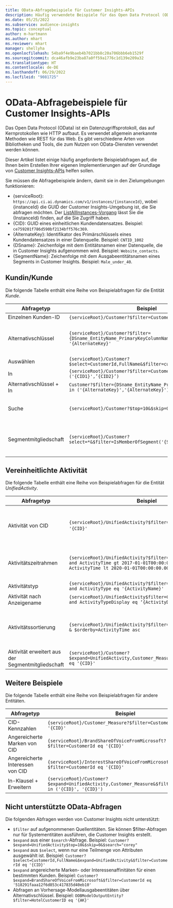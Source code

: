 ```yaml
---
title: OData-Abfragebeispiele für Customer Insights-APIs
description: Häufig verwendete Beispiele für das Open Data Protocol (OData) zum Abfragen der Customer Insights-APIs zum Überprüfen von Daten.
ms.date: 05/25/2022
ms.subservice: audience-insights
ms.topic: conceptual
author: m-hartmann
ms.author: mhart
ms.reviewer: mhart
manager: shellyha
ms.openlocfilehash: 54ba9f4e9baeb4b7021bb8c20a706bbb6eb1529f
ms.sourcegitcommit: dca46afb9e23ba87a0ff59a1776c1d139e209a32
ms.translationtype: HT
ms.contentlocale: de-DE
ms.lasthandoff: 06/29/2022
ms.locfileid: "9081725"
---
```

# <a name="odata-query-examples-for-customer-insights-apis"></a>OData-Abfragebeispiele für Customer Insights-APIs

Das Open Data Protocol (OData) ist ein Datenzugriffsprotokoll, das auf Kernprotokollen wie HTTP aufbaut. Es verwendet allgemein anerkannte Methoden wie REST für das Web. Es gibt verschiedene Arten von Bibliotheken und Tools, die zum Nutzen von OData-Diensten verwendet werden können.

Dieser Artikel listet einige häufig angeforderte Beispielabfragen auf, die Ihnen beim Erstellen Ihrer eigenen Implementierungen auf der Grundlage von [Customer Insights-APIs](apis.md) helfen sollen.

Sie müssen die Abfragebeispiele ändern, damit sie in den Zielumgebungen funktionieren: 

- {serviceRoot}: `https://api.ci.ai.dynamics.com/v1/instances/{instanceId}`, wobei {instanceId} die GUID der Customer Insights-Umgebung ist, die Sie abfragen möchten. Der [ListAllInstances-Vorgang](https://developer.ci.ai.dynamics.com/api-details#api=CustomerInsights&operation=Get-all-instances) lässt Sie die {InstanceId} finden, auf die Sie Zugriff haben.
- {CID}: GUID eines einheitlichen Kundendatensatzes. Beispiel: `ce759201f786d590bf2134bff576c369`.
- {AlternateKey}: Identifikator des Primärschlüssels eines Kundendatensatzes in einer Datenquelle. Beispiel: `CNTID_1002`
- {DSname}: Zeichenfolge mit dem Entitätsnamen einer Datenquelle, die in Customer Insights aufgenommen wird. Beispiel: `Website_contacts`.
- {SegmentName}: Zeichenfolge mit dem Ausgabeentitätsnamen eines Segments in Customer Insights. Beispiel: `Male_under_40`.

## <a name="customer"></a>Kundin/Kunde

Die folgende Tabelle enthält eine Reihe von Beispielabfragen für die Entität *Kunde*.

|Abfragetyp |Beispiel  | Notiz  |
|---------|---------|---------|
|Einzelnen Kunden-ID     | `{serviceRoot}/Customer?$filter=CustomerId eq '{CID}'`          |  |
|Alternativschlüssel    | `{serviceRoot}/Customer?$filter={DSname_EntityName_PrimaryKeyColumnName} eq '{AlternateKey}'`         |  Alternative Schlüssel bleiben in der einheitlichen Kundenentität bestehen       |
|Auswählen   | `{serviceRoot}/Customer?$select=CustomerId,FullName&$filter=customerid eq '1'`        |         |
|In    | `{serviceRoot}/Customer?$filter=CustomerId in ('{CID1}',’{CID2}’)`        |         |
|Alternativschlüssel + In   | `Customer?$filter={DSname_EntityName_PrimaryKeyColumnName} in ('{AlternateKey}','{AlternateKey}')`         |         |
|Suche  | `{serviceRoot}/Customer?$top=10&$skip=0&$search="string"`        |   Gibt die Top-10-Ergebnisse für eine Suchzeichenfolge zurück      |
|Segmentmitgliedschaft  | `{serviceRoot}/Customer?select=*&$filter=IsMemberOfSegment('{SegmentName}')&$top=10`     | Gibt eine voreingestellte Anzahl von Zeilen aus der Segmentierungsentität zurück.      |

## <a name="unified-activity"></a>Vereinheitlichte Aktivität

Die folgende Tabelle enthält eine Reihe von Beispielabfragen für die Entität *UnifiedActivity*.

|Abfragetyp |Beispiel  | Notiz  |
|---------|---------|---------|
|Aktivität von CID     | `{serviceRoot}/UnifiedActivity?$filter=CustomerId eq '{CID}'`          | Listet Aktivitäten eines bestimmten Kundenprofils auf |
|Aktivitätszeitrahmen    | `{serviceRoot}/UnifiedActivity?$filter=CustomerId eq '{CID}' and ActivityTime gt 2017-01-01T00:00:00.000Z and ActivityTime lt 2020-01-01T00:00:00.000Z`     |  Aktivitäten eines Kundenprofils in einem Zeitrahmen       |
|Aktivitätstyp    |   `{serviceRoot}/UnifiedActivity?$filter=CustomerId eq '{CID}' and ActivityType eq '{ActivityName}'`        |         |
|Aktivität nach Anzeigename     | `{serviceRoot}/UnifiedActivity$filter=CustomerId eq ‘{CID}’ and ActivityTypeDisplay eq ‘{ActivityDisplayName}’`        | |
|Aktivitätssortierung    | `{serviceRoot}/UnifiedActivity?$filter=CustomerId eq ‘{CID}’ & $orderby=ActivityTime asc`     |  Sortieren von Aktivitäten in aufsteigender oder absteigender Reihenfolge       |
|Aktivität erweitert aus der Segmentmitgliedschaft  |   `{serviceRoot}/Customer?$expand=UnifiedActivity,Customer_Measure&$filter=CustomerId eq '{CID}'`     |         |

## <a name="other-examples"></a>Weitere Beispiele

Die folgende Tabelle enthält eine Reihe von Beispielabfragen für andere Entitäten.

|Abfragetyp |Beispiel  | Notiz  |
|---------|---------|---------|
|CID-Kennzahlen    | `{serviceRoot}/Customer_Measure?$filter=CustomerId eq '{CID}'`          |  |
|Angereicherte Marken von CID    | `{serviceRoot}/BrandShareOfVoiceFromMicrosoft?$filter=CustomerId eq '{CID}'`  |       |
|Angereicherte Interessen von CID    |   `{serviceRoot}/InterestShareOfVoiceFromMicrosoft?$filter=CustomerId eq '{CID}'`       |         |
|In-Klausel + Erweitern     | `{serviceRoot}/Customer?$expand=UnifiedActivity,Customer_Measure&$filter=CustomerId in ('{CID}', '{CID}')`         | |

## <a name="not-supported-odata-queries"></a>Nicht unterstützte OData-Abfragen

Die folgenden Abfragen werden von Customer Insights nicht unterstützt:

- `$filter` auf aufgenommenen Quellentitäten. Sie können $filter-Abfragen nur für Systementitäten ausführen, die Customer Insights erstellt.
- `$expand` aus einer `$search`-Abfrage. Beispiel: `Customer?$expand=UnifiedActivity$top=10&$skip=0&$search="corey"`
- `$expand` aus `$select`, wenn nur eine Teilmenge von Attributen ausgewählt ist. Beispiel: `Customer?$select=CustomerId,FullName&$expand=UnifiedActivity&$filter=CustomerId eq '{CID}'`
- `$expand` angereicherte Marken- oder Interessenaffinitäten für einen bestimmten Kunden. Beispiel: `Customer?$expand=BrandShareOfVoiceFromMicrosoft&$filter=CustomerId eq '518291faaa12f6d853c417835d40eb10'`
- Abfragen an Vorhersage-Modellausgabeentitäten über Alternativschlüssel. Beispiel: `OOBModelOutputEntity?$filter=HotelCustomerID eq '{AK}'`
